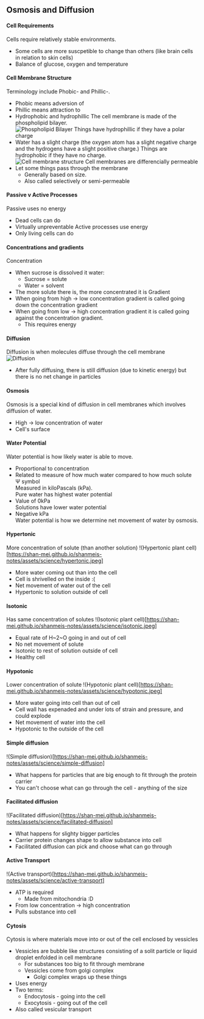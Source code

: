 <head>
  <title>Osmosis and Diffusion Year 9 Science Notes</title>
</head>

## Osmosis and Diffusion
#### Cell Requirements
Cells require relatively stable environments.  
- Some cells are more suscpetible to change than others (like brain cells in relation to skin cells)
- Balance of glucose, oxygen and temperature
#### Cell Membrane Structure
Terminology include Phobic- and Phillic-.  
- Phobic means adversion of
- Phillic means attraction to
- Hydrophobic and hydrophillic
The cell membrane is made of the phospholipid bilayer.  
![Phospholipid Bilayer](https://shan-mei.github.io/shanmeis-notes/assets/science/phospholipid-bilayer-1.jpeg)
Things have hydrophillic if they have a polar charge  
- Water has a slight charge (the oxygen atom has a slight negative charge and the hydrogens have a slight positive charge.)
Things are hydrophobic if they have no charge.  
![Cell membrane structure](https://shan-mei.github.io/shanmeis-notes/assets/science/cell-membrane-structure.jpeg)
Cell membranes are differencially permeable  
- Let some things pass through the membrane
  - Generally based on size.
  - Also called selectively or semi-permeable
#### Passive v Active Processes
Passive uses no energy  
- Dead cells can do
- Virtually unpreventable
Active processes use energy  
- Only living cells can do
#### Concentrations and gradients
Concentration  
- When sucrose is dissolved it water:
  - Sucrose = solute
  - Water = solvent
- The more solute there is, the more concentrated it is
Gradient  
- When going from high -> low concentration gradient is called going down the concentration gradient
- When going from low -> high concentration gradient it is called going against the concentration gradient.
  - This requires energy
#### Diffusion
Diffusion is when molecules diffuse through the cell membrane  
![Diffusion](https://shan-mei.github.io/shanmeis-notes/assets/science/diffusion.jpeg)
- After fully diffusing, there is still diffusion (due to kinetic energy) but there is no net change in particles
#### Osmosis
Osmosis is a special kind of diffusion in cell membranes which involves diffusion of water.  
- High -> low concentration of water
- Cell's surface
#### Water Potential
Water potential is how likely water is able to move.  
- Proportional to concentration
- Related to measure of how much water compared to how much solute  
Ψ symbol  
Measured in kiloPascals (kPa).  
Pure water has highest water potential  
- Value of 0kPa  
Solutions have lower water potential  
- Negative kPa  
Water potential is how we determine net movement of water by osmosis.  
#### Hypertonic
More concentration of solute (than another solution)
!(Hypertonic plant cell)[https://shan-mei.github.io/shanmeis-notes/assets/science/hypertonic.jpeg]
  - More water coming out than into the cell
  - Cell is shrivelled on the inside :(
  - Net movement of water out of the cell
  - Hypertonic to solution outside of cell
#### Isotonic
Has same concentration of solutes
!(Isotonic plant cell)[https://shan-mei.github.io/shanmeis-notes/assets/science/isotonic.jpeg]
  - Equal rate of H~2~O going in and out of cell
  - No net movement of solute
  - Isotonic to rest of solution outside of cell
  - Healthy cell
#### Hypotonic
Lower concentration of solute
!(Hypotonic plant cell)[https://shan-mei.github.io/shanmeis-notes/assets/science/hypotonic.jpeg]
  - More water going into cell than out of cell
  - Cell wall has expenaded and under lots of strain and pressure, and could explode
  - Net movement of water into the cell
  - Hypotonic to the outside of the cell
#### Simple diffusion
!(Simple diffusion)[https://shan-mei.github.io/shanmeis-notes/assets/science/simple-diffusion]
  - What happens for particles that are big enough to fit through the protein carrier
  - You can't choose what can go through the cell - anything of the size
#### Facilitated diffusion
!(Facilitated diffusion)[https://shan-mei.github.io/shanmeis-notes/assets/science/facilitated-diffusion]
  - What happens for slighty bigger particles
  - Carrier protein changes shape to allow substance into cell
  - Facilitated diffusion can pick and choose what can go through
#### Active Transport
!(Active transport)[https://shan-mei.github.io/shanmeis-notes/assets/science/active-transport]
  - ATP is required
    - Made from mitochondria :D
  - From low concentration -> high concentration
  - Pulls substance into cell
#### Cytosis
Cytosis is where materials move into or out of the cell enclosed by vessicles
- Vessicles are bubble like structures consisting of a solit particle or liquid droplet enfolded in cell membrane
  - For substances too big to fit through membrane
  - Vessicles come from golgi complex
    - Golgi complex wraps up these things
- Uses energy
- Two terms:
  - Endocytosis - going into the cell
  - Exocytosis - going out of the cell
- Also called vesicular transport